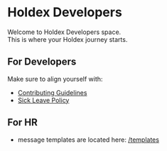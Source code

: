# Holdex Developers
Welcome to Holdex Developers space.  
This is where your Holdex journey starts.

## For Developers

Make sure to align yourself with:
- [Contributing Guidelines](./.github/CONTRIBUTING.md)
- [Sick Leave Policy](https://holdex.io/c/learn/leave)

## For HR
- message templates are located here: [/templates](./templates)
